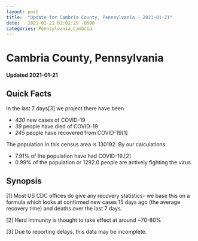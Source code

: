```yaml
---
layout: post
title:  "Update for Cambria County, Pennsylvania - 2021-01-21"
date:   2021-01-21 01:01:29 -0600
categories: Pennsylvania,Cambria
---
```


# Cambria County, Pennsylvania
#### Updated 2021-01-21

## Quick Facts

In the last 7 days[3] we project there have been
- *430* new cases of COVID-19
- *39* people have died of COVID-19
- *245* people have recovered from COVID-19[1]

The population in this census area is 130192. By our calculations:
- 7.91% of the population have had COVID-19.[2]
- 0.99% of the population or 1292.0 people are actively fighting the virus.

## Synopsis




[1] Most US CDC offices do give any recovery statistics- we base this on a formula which looks at confirmed new cases
15 days ago (the average recovery time) and deaths over the last 7 days.

[2] Herd Immunity is thought to take effect at around ~70-80%

[3] Due to reporting delays, this data may be incomplete.
 
    